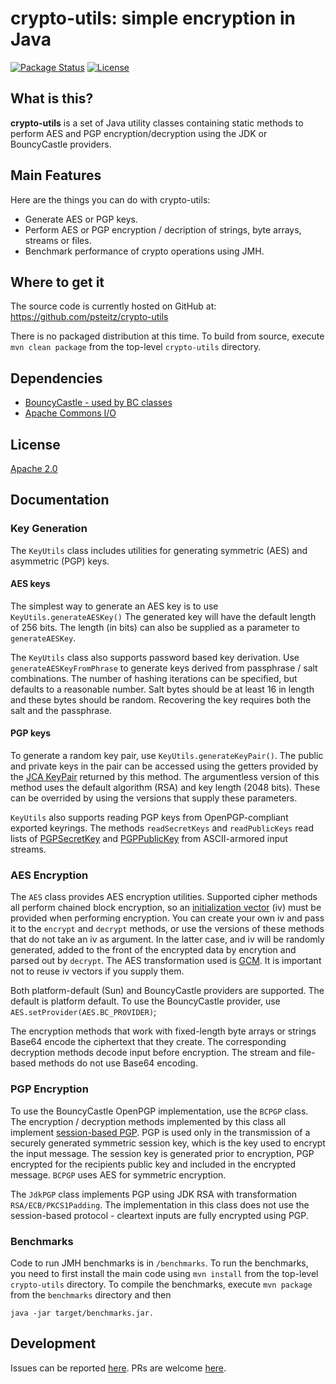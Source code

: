 # crypto-utils: simple encryption in Java
[![Package Status](https://img.shields.io/badge/status-experimental-yellow)](https://github.com/psteitz/crypto-utils)
[![License](https://img.shields.io/badge/license-apache2-green)](https://github.com/psteitz/crypto-utils/blob/main/LICENSE)

## What is this?

**crypto-utils** is a set of Java utility classes containing static methods to perform AES and PGP encryption/decryption using the JDK or BouncyCastle providers.

## Main Features
Here are the things you can do with crypto-utils:

  - Generate AES or PGP keys.
  - Perform AES or PGP encryption / decription of strings, byte arrays, streams or files.
  - Benchmark performance of crypto operations using JMH.

## Where to get it
The source code is currently hosted on GitHub at:
https://github.com/psteitz/crypto-utils

There is no packaged distribution at this time. To build from source, execute
```mvn clean package``` from the top-level ```crypto-utils``` directory.

## Dependencies
- [BouncyCastle - used by BC classes](https://www.bouncycastle.org/)
- [Apache Commons I/O](https://commons.apache.org/proper/commons-io/)

## License
[Apache 2.0](LICENSE)

## Documentation

### Key Generation
The ```KeyUtils``` class includes utilities for generating symmetric (AES) and asymmetric (PGP) keys.

#### AES keys
The simplest way to generate an AES key is to use ```KeyUtils.generateAESKey()```
The generated key will have the default length of 256 bits.  The length (in bits) can also be supplied as a parameter to ```generateAESKey```.

The ```KeyUtils``` class also supports password based key derivation.  Use ```generateAESKeyFromPhrase``` to generate keys derived from passphrase / salt combinations.  The number of hashing iterations can be specified, but defaults to a reasonable number.  Salt bytes should be at least 16 in length and these bytes should be random.  Recovering the key requires both the salt and the passphrase.

#### PGP keys
To generate a random key pair, use ```KeyUtils.generateKeyPair()```.  The public and private keys in the pair can be accessed using the getters provided by the [JCA KeyPair](https://docs.oracle.com/en/java/javase/12/docs/api/java.base/java/security/KeyPair.html) returned by this method.  The argumentless version of this method uses the default algorithm (RSA) and key length (2048 bits).  These can be overrided by using the versions that supply these parameters.

```KeyUtils``` also supports reading PGP keys from OpenPGP-compliant exported keyrings.  The methods ```readSecretKeys``` and ```readPublicKeys``` read lists of [PGPSecretKey](https://javadoc.io/static/org.bouncycastle/bcpg-jdk15on/1.66/org/bouncycastle/openpgp/PGPSecretKey.html) and [PGPPublicKey](https://javadoc.io/static/org.bouncycastle/bcpg-jdk15on/1.64/org/bouncycastle/openpgp/PGPPublicKey.html) from ASCII-armored input streams.

### AES Encryption
The ```AES``` class provides AES encryption utilities.  Supported cipher methods all perform chained block encryption, so an [initialization vector](https://en.wikipedia.org/wiki/Initialization_vector) (iv) must be provided when performing encryption.  You can create your own iv and pass it to the ```encrypt``` and ```decrypt``` methods, or use the versions of these methods that do not take an iv as argument.  In the latter case, and iv will be randomly generated, added to the front of the encrypted data by encrytion and parsed out by ```decrypt```.  The AES transformation used is [GCM](https://en.wikipedia.org/wiki/Galois/Counter_Mode).  It is important not to reuse iv vectors if you supply them.

Both platform-default (Sun) and BouncyCastle providers are supported. The default is platform default. To use the BouncyCastle provider, use ```AES.setProvider(AES.BC_PROVIDER)```;

The encryption methods that work with fixed-length byte arrays or strings Base64 encode the ciphertext that they create.  The corresponding decryption methods decode input before encryption.  The stream and file-based methods do not use Base64 encoding.

### PGP Encryption
To use the BouncyCastle OpenPGP implementation, use the ```BCPGP``` class.  The encryption / decryption methods implemented by this class all implement [session-based PGP](https://datatracker.ietf.org/doc/html/rfc4880#page-17).
PGP is used only in the transmission of a securely generated symmetric session key, which is the key used to encrypt the input message.  The session key is generated prior to encryption, PGP encrypted for the recipients public key and included in the encrypted message. ```BCPGP``` uses AES for symmetric encryption.

The ```JdkPGP``` class implements PGP using JDK RSA with transformation ```RSA/ECB/PKCS1Padding```.  The implementation in this class does not use the session-based protocol - cleartext inputs are fully encrypted using PGP.

### Benchmarks
Code to run JMH benchmarks is in ```/benchmarks```.  To run the benchmarks, you need to first install the main code using ```mvn install``` from the top-level ```crypto-utils``` directory.  To compile the benchmarks, execute ```mvn package``` from the ```benchmarks``` directory and then

 ```java -jar target/benchmarks.jar.```

## Development
Issues can be reported [here](https://github.com/psteitz/crypto-utils/issues).  PRs are welcome [here](https://github.com/psteitz/crypto-utils/pulls).

